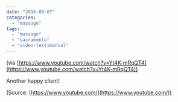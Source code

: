 ```yaml
---
date: "2016-08-07"
categories: 
  - "massage"
tags: 
  - "massage"
  - "sacramento"
  - "video-testimonial"
---
```


(via [https://www.youtube.com/watch?v=Yt4K-mRqQT4](https://www.youtube.com/watch?v=Yt4K-mRqQT4))  

Another happy client!  

(Source: [https://www.youtube.com/](https://www.youtube.com/))

